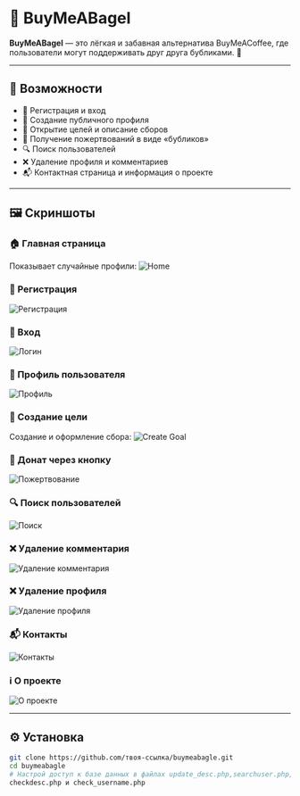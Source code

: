 # 🥯 BuyMeABagel

**BuyMeABagel** — это лёгкая и забавная альтернатива BuyMeACoffee, где пользователи могут поддерживать друг друга бубликами. 🍩

---

## 🚀 Возможности

- 🔐 Регистрация и вход
- 📄 Создание публичного профиля
- 🧾 Открытие целей и описание сборов
- 💸 Получение пожертвований в виде «бубликов»
- 🔍 Поиск пользователей
- ❌ Удаление профиля и комментариев
- 📬 Контактная страница и информация о проекте

---

## 🖼️ Скриншоты

### 🏠 Главная страница
Показывает случайные профили:
![Home](screenshots/home.png)

### 🧑 Регистрация
![Регистрация](screenshots/register.png)

### 🔑 Вход
![Логин](screenshots/login.png)

### 👤 Профиль пользователя
![Профиль](screenshots/profile.png)

### 🎯 Создание цели
Создание и оформление сбора:
![Create Goal](screenshots/creategoal.png)

### 🥯 Донат через кнопку
![Пожертвование](screenshots/pay.png)

### 🔍 Поиск пользователей
![Поиск](screenshots/search.png)

### ❌ Удаление комментария
![Удаление комментария](screenshots/rmomment.png)

### ❌ Удаление профиля
![Удаление профиля](screenshots/rmprofile.png)

### 📬 Контакты
![Контакты](screenshots/contact.png)

### ℹ️ О проекте
![О проекте](screenshots/about.png)

---

## ⚙️ Установка

```bash
git clone https://github.com/твоя-ссылка/buymeabagle.git
cd buymeabagle
# Настрой доступ к базе данных в файлах update_desc.php,searchuser.php,searching.php,rmcomment.php,remove_handler.php,reg.php,profile.php,payment.php,newcomment.php,login_handler.php,getcomments.php,getbagels.php,get_profiles.php,create_card.php,
checkdesc.php и check_username.php
